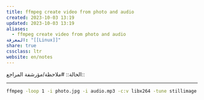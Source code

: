 ```yaml
---
title: ffmpeg create video from photo and audio
created: 2023-10-03 13:19
updated: 2023-10-03 13:19
aliases:
  - ffmpeg create video from photo and audio
المعرفة: "[[Linux]]"
share: true
cssclass: ltr
website: en/notes
---
```


الحالة:: #ملاحظة/مؤرشفة
المراجع:: 

---


```bash
ffmpeg -loop 1 -i photo.jpg -i audio.mp3 -c:v libx264 -tune stillimage -c:a aac -b:a 128k -pix_fmt yuv420p -vf "pad=ceil(iw/2)*2:ceil(ih/2)*2" -y -shortest out.mp4
```